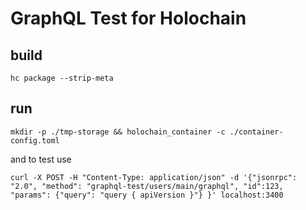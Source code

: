 # GraphQL Test for Holochain

## build

`hc package --strip-meta`

## run

`mkdir -p ./tmp-storage && holochain_container -c ./container-config.toml`

and to test use

`curl -X POST -H "Content-Type: application/json" -d '{"jsonrpc": "2.0", "method": "graphql-test/users/main/graphql", "id":123, "params": {"query": "query { apiVersion }"} }' localhost:3400`
